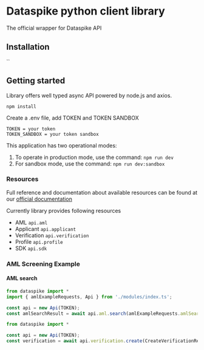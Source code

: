 # Dataspike python client library

The official wrapper for Dataspike API

## Installation

``

## Getting started

Library offers well typed async API powered by node.js and axios.

```
npm install
```

Create a .env file, add TOKEN and TOKEN SANDBOX

```
TOKEN = your token
TOKEN_SANDBOX = your token sandbox
```

This application has two operational modes:

1. To operate in production mode, use the command: `npm run dev`
2. For sandbox mode, use the command: `npm run dev:sandbox`

### Resources

Full reference and documentation about available resources
can be found at our [official documentation](https://docs.dataspike.io)

Currently library provides following resources

- AML `api.aml`
- Applicant `api.applicant`
- Verification `api.verification`
- Profile `api.profile`
- SDK `api.sdk`

### AML Screening Example

#### AML search

```node.js
from dataspike import *
import { amlExampleRequests, Api } from './modules/index.ts';

const api = new Api(TOKEN);
const amlSearchResult = await api.aml.search(amlExampleRequests.amlSearchExample);
```

```node.js
from dataspike import *

const api = new Api(TOKEN);
const verification = await api.verification.create(CreateVerificationRequest)
```
